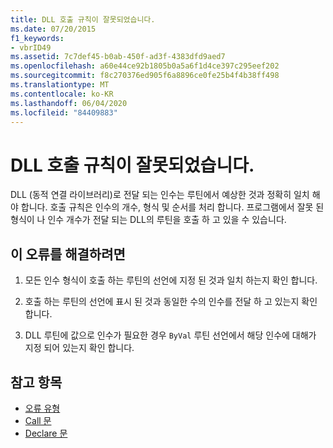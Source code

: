 ```yaml
---
title: DLL 호출 규칙이 잘못되었습니다.
ms.date: 07/20/2015
f1_keywords:
- vbrID49
ms.assetid: 7c7def45-b0ab-450f-ad3f-4383dfd9aed7
ms.openlocfilehash: a60e44ce92b1805b0a5a6f1d4ce397c295eef202
ms.sourcegitcommit: f8c270376ed905f6a8896ce0fe25b4f4b38ff498
ms.translationtype: MT
ms.contentlocale: ko-KR
ms.lasthandoff: 06/04/2020
ms.locfileid: "84409883"
---
```

# <a name="bad-dll-calling-convention"></a>DLL 호출 규칙이 잘못되었습니다.
DLL (동적 연결 라이브러리)로 전달 되는 인수는 루틴에서 예상한 것과 정확히 일치 해야 합니다. 호출 규칙은 인수의 개수, 형식 및 순서를 처리 합니다. 프로그램에서 잘못 된 형식이 나 인수 개수가 전달 되는 DLL의 루틴을 호출 하 고 있을 수 있습니다.  
  
## <a name="to-correct-this-error"></a>이 오류를 해결하려면  
  
1. 모든 인수 형식이 호출 하는 루틴의 선언에 지정 된 것과 일치 하는지 확인 합니다.  
  
2. 호출 하는 루틴의 선언에 표시 된 것과 동일한 수의 인수를 전달 하 고 있는지 확인 합니다.  
  
3. DLL 루틴에 값으로 인수가 필요한 경우 `ByVal` 루틴 선언에서 해당 인수에 대해가 지정 되어 있는지 확인 합니다.  
  
## <a name="see-also"></a>참고 항목

- [오류 유형](../../programming-guide/language-features/error-types.md)
- [Call 문](../statements/call-statement.md)
- [Declare 문](../statements/declare-statement.md)
